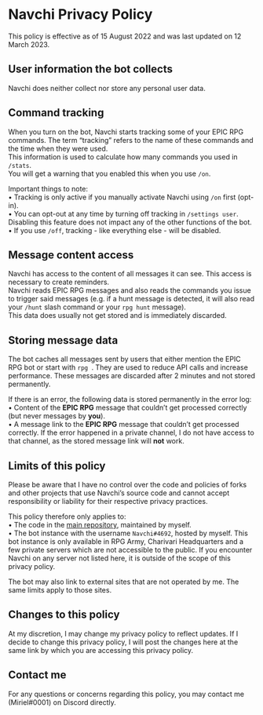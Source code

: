 # Navchi Privacy Policy

This policy is effective as of 15 August 2022 and was last updated on 12 March 2023.  

## User information the bot collects

Navchi does neither collect nor store any personal user data.  

## Command tracking

When you turn on the bot, Navchi starts tracking some of your EPIC RPG commands. The term “tracking” refers to the name of these commands and the time when they were used.  
This information is used to calculate how many commands you used in `/stats`.  
You will get a warning that you enabled this when you use `/on`.

Important things to note:  
• Tracking is only active if you manually activate Navchi using `/on` first (opt-in).  
• You can opt-out at any time by turning off tracking in `/settings user`. Disabling this feature does not impact any of the other functions of the bot.  
• If you use `/off`, tracking - like everything else - will be disabled.

## Message content access

Navchi has access to the content of all messages it can see. This access is necessary to create reminders.  
Navchi reads EPIC RPG messages and also reads the commands you issue to trigger said messages (e.g. if a hunt message is detected, it will also read your `/hunt` slash command or your `rpg hunt` message).  
This data does usually not get stored and is immediately discarded.  

## Storing message data

The bot caches all messages sent by users that either mention the EPIC RPG bot or start with `rpg `. They are used to reduce API calls and increase performance. These messages are discarded after 2 minutes and not stored permanently.  

If there is an error, the following data is stored permanently in the error log:  
• Content of the **EPIC RPG** message that couldn’t get processed correctly (but never messages by **you**).  
• A message link to the **EPIC RPG** message that couldn’t get processed correctly. If the error happened in a private channel, I do not have access to that channel, as the stored message link will **not** work.  

## Limits of this policy

Please be aware that I have no control over the code and policies of forks and other projects that use Navchi’s source code and cannot accept responsibility or liability for their respective privacy practices.  

This policy therefore only applies to:  
• The code in the [main repository](https://github.com/Miriel-py/Navchi), maintained by myself.  
• The bot instance with the username `Navchi#4692`, hosted by myself. This bot instance is only available in RPG Army, Charivari Headquarters and a few private servers which are not accessible to the public. If you encounter Navchi on any server not listed here, it is outside of the scope of this privacy policy.  

The bot may also link to external sites that are not operated by me. The same limits apply to those sites.

## Changes to this policy

At my discretion, I may change my privacy policy to reflect updates. If I decide to change this privacy policy, I will post the changes here at the same link by which you are accessing this privacy policy.

## Contact me

For any questions or concerns regarding this policy, you may contact me (Miriel#0001) on Discord directly.
